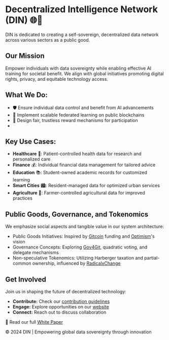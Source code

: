 # Decentralized Intelligence Network (DIN) 🌐🧠

DIN is dedicated to creating a self-sovereign, decentralized data network across various sectors as a public good.

## Our Mission

Empower individuals with data sovereignty while enabling effective AI training for societal benefit. We align with global initiatives promoting digital rights, privacy, and equitable technology access.

## What We Do:

- 🛡️ Ensure individual data control and benefit from AI advancements
- 🔗 Implement scalable federated learning on public blockchains
- 🎁 Design fair, trustless reward mechanisms for participation
- 
## Key Use Cases:

- **Healthcare** 🏥: Patient-controlled health data for research and personalized care
- **Finance** 💰: Individual financial data management for tailored advice
- **Education** 📚: Student-owned academic records for customized learning
- **Smart Cities** 🏙️: Resident-managed data for optimized urban services
- **Agriculture** 🌾: Farmer-controlled agricultural data for improved practices

## Public Goods, Governance, and Tokenomics

We emphasize social aspects and tangible value in our system architecture:

- Public Goods Initiatives: Inspired by [Gitcoin](https://gitcoin.co/) funding and [Optimism](https://www.optimism.io/)'s vision
- Governance Concepts: Exploring [Gov4Git](https://gov4git.org/), quadratic voting, and delegate mechanisms
- Non-speculative Tokenomics: Utilizing Harberger taxation and partial-common ownership, influenced by [RadicalxChange](https://www.radicalxchange.org/)

## Get Involved

Join us in shaping the future of decentralized technology:

- **Contribute:** Check our [contribution guidelines](link-to-guidelines)
- **Engage:** Explore opportunities on our [website](https://www.example.org)
- **Connect:** Reach out to discuss collaboration

📄 Read our full [White Paper](https://decentralized-intelligence-network.github.io/white-paper)

© 2024 DIN | Empowering global data sovereignty through innovation
